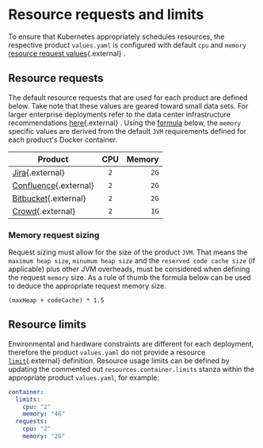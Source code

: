 # Resource requests and limits
To ensure that Kubernetes appropriately schedules resources, the respective product `values.yaml` is configured with default `cpu` and `memory` [resource request values](https://kubernetes.io/docs/concepts/configuration/manage-resources-containers/){.external} .

## Resource requests
The default resource requests that are used for each product are defined below. Take note that these values are geared toward small data sets. For larger enterprise deployments refer to the data center infrastructure recommendations [here](https://confluence.atlassian.com/enterprise/data-center-infrastructure-recommendations-972333478.html){.external} . Using the [formula](#memory-request-sizing) below, the `memory` specific values are derived from the default `JVM` requirements defined for each product's Docker container.

| Product  | CPU   |  Memory |
|----------|:-----:|------:|
| [Jira](https://bitbucket.org/atlassian-docker/docker-atlassian-jira/src/main/#markdown-header-memory-heap-size){.external}                        | `2`   | `2G`  |
| [Confluence](https://bitbucket.org/atlassian-docker/docker-atlassian-confluence-server/src/main/#markdown-header-memory-heap-size){.external}     | `2`   | `2G`  |
| [Bitbucket](https://bitbucket.org/atlassian-docker/docker-atlassian-bitbucket-server/src/main/){.external}                                        | `2`   | `2G`  |
| [Crowd](https://bitbucket.org/atlassian-docker/docker-atlassian-crowd/src/main/){.external}                                                       | `2`   | `1G`  |

### Memory request sizing
Request sizing must allow for the size of the product `JVM`. That means the `maximum heap size`, `minumum heap size` and the `reserved code cache size` (if applicable) plus other JVM overheads, must be considered when defining the request `memory` size. As a rule of thumb the formula below can be used to deduce the appropriate request memory size.
```shell
(maxHeap + codeCache) * 1.5
```

## Resource limits
Environmental and hardware constraints are different for each deployment, therefore the product `values.yaml` do not provide a resource [`limit`](https://kubernetes.io/docs/concepts/configuration/manage-resources-containers/#resource-requests-and-limits-of-pod-and-container){.external}  definition. Resource usage limits can be defined by updating the commented out `resources.container.limits` stanza within the appropriate product `values.yaml`, for example:

```yaml
container:
  limits:
    cpu: "2"
    memory: "4G"
  requests:
    cpu: "2" 
    memory: "2G"
```
